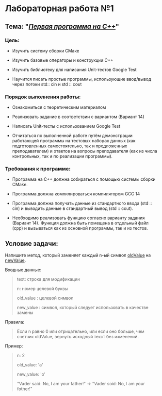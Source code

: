 # Лабораторная работа №1

## Тема: "*<u>Первая программа на C++</u>*"

### Цель:

- Изучить систему сборки СМаке

- Изучить базовые операторы и конструкции C++

- Изучить библиотеку для написания Unit-тестов Google Test

- Научится писать простые программы, использующие ввод/вывод через потоки std:: cin и std :: cout

### Порядок выполнения работы:

- Ознакомиться с теоретическим материалом

- Реализовать задание в соответствии с вариантом (Вариант 14)

- Написать Unit-тесты с использованием Google Test

- Отчитаться по выполненной работе путём демонстрации работающей программы на тестовых наборах данных (как подготовленных самостоятельно, так и предложенных преподавателем) и ответов на вопросы преподавателя (как из числа контрольных, так и по реализации программы).

### Требования к программе:

- Программа на C++ должна собираться с помощью системы сборки CMake.

- Программа должна компилироваться компилятором GCC 14

- Программа должна получать данные из стандартного ввода (std :: cin) и выводить
  данные в стандартный вывод (std :: cout).

- Необходимо реализовать функцию согласно варианту задания (Вариант 14). Функция должна быть помещена в отдельный файл (cpp) и вызываться как из основной программы, так и из тестов.

## Условие задачи:

Напишите метод, который заменяет каждый n-ый символ <u>oldValue</u> на <u>newValue</u>.

Входные данные:

> text: строка для модификации
> 
> n: номер целевой буквы
> 
> old_value : целевой символ
> 
> new_value : символ, который следует использовать в качестве замены

Правила:

> 

> Если n равно 0 или отрицательно, или если оно больше, чем счетчик oldValue, вернуть исходный текст без изменений.

Пример:

> n: 2
> 
> old_value: 'a'
> 
> new_value: 'o'
> 
> "Vader said: No, I am your father!" -> "Vader soid: No, I am your fother!"
